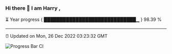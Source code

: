 ### Hi there 👋 I am Harry , 

⏳ Year progress { █████████████████████████████▁ } 98.39 %

---

⏰ Updated on Mon, 26 Dec 2022 03:23:32 GMT

![Progress Bar CI](https://github.com/duykhang68/duykhang68/workflows/Progress%20Bar%20CI/badge.svg)
